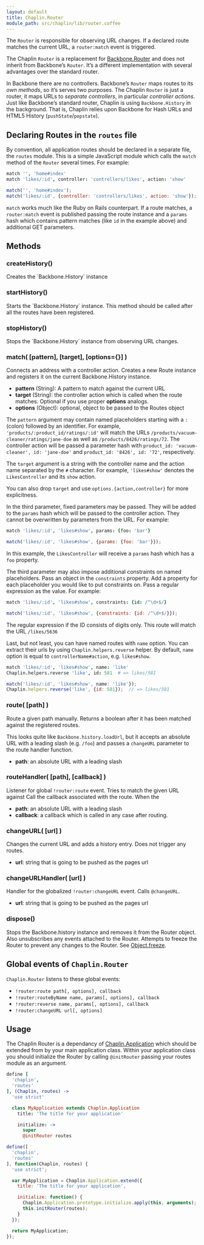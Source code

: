 ```yaml
---
layout: default
title: Chaplin.Router
module_path: src/chaplin/lib/router.coffee
---
```


The `Router` is responsible for observing URL changes. If a declared route matches the current URL, a `router:match` event is triggered.

The Chaplin `Router` is a replacement for [Backbone.Router](http://documentcloud.github.com/backbone/#Router) and does not inherit from Backbone’s `Router`. It’s a different implementation with several advantages over the standard router.

In Backbone there are no controllers. Backbone’s `Router` maps routes to its *own methods*, so it’s serves two purposes. The Chaplin `Router` is just a router, it maps URLs to *separate controllers*, in particular *controller actions*. Just like Backbone’s standard router, Chaplin is using `Backbone.History` in the background. That is, Chaplin relies upon Backbone for Hash URLs and HTML5 History (`pushState`/`popstate`).

## Declaring Routes in the `routes` file

By convention, all application routes should be declared in a separate file, the `routes` module. This is a simple JavaScript module which calls the `match` method of the `Router` several times. For example:

```coffeescript
match '', 'home#index'
match 'likes/:id', controller: 'controllers/likes', action: 'show'
```

```javascript
match('', 'home#index');
match('likes/:id', {controller: 'controllers/likes', action: 'show'});
```

`match` works much like the Ruby on Rails counterpart. If a route matches, a `router:match` event is published passing the route instance and a `params` hash which contains pattern matches (like `id` in the example above) and additional GET parameters.

<h2 id="methods">Methods</h2>

<h3 class="module-member" id="createHistory">createHistory()</h3>
Creates the `Backbone.History` instance

<h3 class="module-member" id="startHistory">startHistory()</h3>
Starts the `Backbone.History` instance.  This method should be called after all the routes have been registered.

<h3 class="module-member" id="stopHistory">stopHistory()</h3>
Stops the `Backbone.History` instance from observing URL changes.

<h3 class="module-member" id="match">match( [pattern], [target], [options={}] )</h3>

Connects an address with a controller action.  Creates a new Route instance and registers it on the current Backbone.History instance.

* **pattern** (String): A pattern to match against the current URL
* **target** (String): the controller action which is called when the route matches. Optional if you use proper **options** analogs.
* **options** (Object): optional, object to be passed to the Routes object

The `pattern` argument may contain named placeholders starting with a `:` (colon) followed by an identifier. For example, `'products/:product_id/ratings/:id'` will match the URLs
`/products/vacuum-cleaner/ratings/jane-doe` as well as `/products/8426/ratings/72`. The controller action will be passed a parameter hash with `product_id: 'vacuum-cleaner', id: 'jane-doe'` and `product_id: '8426', id: '72'`, respectively.

The `target` argument is a string with the controller name and the action name separated by the `#` character. For example, `'likes#show'` denotes the `LikesController` and its `show` action.

You can also drop `target` and use `options.{action,controller}` for more explicitness.

In the third parameter, fixed parameters may be passed. They will be added to the `params` hash which will be passed to the controller action. They cannot be overwritten by parameters from the URL. For example:

```coffeescript
match 'likes/:id', 'likes#show', params: {foo: 'bar'}
```

```javascript
match('likes/:id', 'likes#show', {params: {foo: 'bar'}});
```

In this example, the `LikesController` will receive a `params` hash which has a `foo` property.

The third parameter may also impose additional constraints on named placeholders. Pass an object in the `constraints` property. Add a property for each placeholder you would like to put constraints on. Pass a regular expression as the value. For example:

```coffeescript
match 'likes/:id', 'likes#show', constraints: {id: /^\d+$/}
```

```javascript
match('likes/:id', 'likes#show', {constraints: {id: /^\d+$/}});
```

The regular expression if the ID consists of digits only. This route will match the URL `/likes/5636`

Last, but not least, you can have named routes with `name` option. You can extract their urls by using `Chaplin.helpers.reverse` helper. By default, `name` option is equal to `controllerName#action`, e.g. `likes#show`.

```coffeescript
match 'likes/:id', 'likes#show', name: 'like'
Chaplin.helpers.reverse 'like', id: 581  # => likes/581
```

```javascript
match('likes/:id', 'likes#show', name: 'like'});
Chaplin.helpers.reverse('like', {id: 581});  // => likes/581
```

<h3 class="module-member" id="route">route( [path] )</h3>

Route a given path manually. Returns a boolean after it has been matched against the registered routes.

This looks quite like `Backbone.history.loadUrl`, but it accepts an absolute URL with a leading slash (e.g. `/foo`) and passes a `changeURL` parameter to the route handler function.

* **path**: an absolute URL with a leading slash


<h3 class="module-member" id="routeHandler">routeHandler( [path], [callback] )</h3>

Listener for global `!router:route` event. Tries to match the given URL against Call the callback associated with the route.
When the

* **path**: an absolute URL with a leading slash
* **callback**: a callback which is called in any case after routing.


<h3 class="module-member" id="changeURL">changeURL( [url] )</h3>

Changes the current URL and adds a history entry.  Does not trigger any routes.

* **url**: string that is going to be pushed as the pages url


<h3 class="module-member" id="changeURLHandler">changeURLHandler( [url] )</h3>

Handler for the globalized `!router:changeURL` event.  Calls `@changeURL`.

* **url**: string that is going to be pushed as the pages url


<h3 class="module-member" id="dispose">dispose()</h3>

Stops the Backbone.history instance and removes it from the Router object.  Also unsubscribes any events attached to the Router.  Attempts to freeze the Router to prevent any changes to the Router. See [Object.freeze](https://developer.mozilla.org/en/JavaScript/Reference/Global_Objects/Object/freeze).

## Global events of `Chaplin.Router`

`Chaplin.Router` listens to these global events:

* `!router:route path[, options], callback`
* `!router:routeByName name, params[, options], callback`
* `!router:reverse name, params[, options], callback`
* `!router:changeURL url[, options]`

## Usage
The Chaplin Router is a dependancy of [Chaplin.Application](./chaplin.application.html) which should be extended from by your main application class. Within your application class you should initialize the Router by calling `@initRouter` passing your routes module as an argument.

```coffeescript
define [
  'chaplin',
  'routes'
], (Chaplin, routes) ->
  'use strict'

  class MyApplication extends Chaplin.Application
    title: 'The title for your application'

    initialize: ->
      super
      @initRouter routes
```

```javascript
define([
  'chaplin',
  'routes'
], function(Chaplin, routes) {
  'use strict';

  var MyApplication = Chaplin.Application.extend({
    title: 'The title for your application',

    initialize: function() {
      Chaplin.Application.prototype.initialize.apply(this, arguments);
      this.initRouter(routes);
    }
  });

  return MyApplication;
});
```
